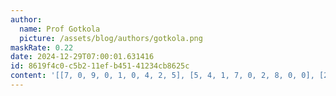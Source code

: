 ```yaml
---
author:
  name: Prof Gotkola
  picture: /assets/blog/authors/gotkola.png
maskRate: 0.22
date: 2024-12-29T07:00:01.631416
id: 8619f4c0-c5b2-11ef-b451-41234cb8625c
content: '[[7, 0, 9, 0, 1, 0, 4, 2, 5], [5, 4, 1, 7, 0, 2, 8, 0, 0], [2, 0, 6, 4, 5, 9, 3, 1, 7], [9, 0, 4, 0, 6, 0, 2, 5, 3], [1, 5, 0, 0, 7, 4, 9, 6, 8], [0, 0, 2, 5, 9, 3, 1, 7, 4], [4, 9, 5, 1, 8, 7, 6, 3, 2], [6, 1, 8, 0, 2, 5, 7, 4, 9], [3, 2, 7, 9, 0, 0, 5, 8, 1]]'
---
```

